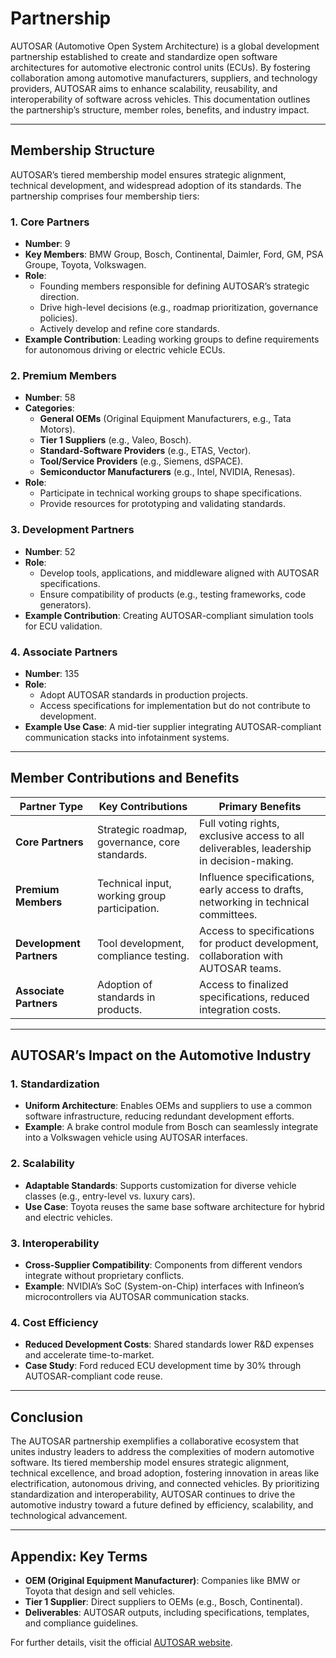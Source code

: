 # Partnership  

AUTOSAR (Automotive Open System Architecture) is a global development partnership established to create and standardize open software architectures for automotive electronic control units (ECUs). By fostering collaboration among automotive manufacturers, suppliers, and technology providers, AUTOSAR aims to enhance scalability, reusability, and interoperability of software across vehicles. This documentation outlines the partnership’s structure, member roles, benefits, and industry impact.  

---

## **Membership Structure**  
AUTOSAR’s tiered membership model ensures strategic alignment, technical development, and widespread adoption of its standards. The partnership comprises four membership tiers:  

### **1. Core Partners**  
- **Number**: 9  
- **Key Members**: BMW Group, Bosch, Continental, Daimler, Ford, GM, PSA Groupe, Toyota, Volkswagen.  
- **Role**:  
  - Founding members responsible for defining AUTOSAR’s strategic direction.  
  - Drive high-level decisions (e.g., roadmap prioritization, governance policies).  
  - Actively develop and refine core standards.  
- **Example Contribution**: Leading working groups to define requirements for autonomous driving or electric vehicle ECUs.  

### **2. Premium Members**  
- **Number**: 58  
- **Categories**:  
  - **General OEMs** (Original Equipment Manufacturers, e.g., Tata Motors).  
  - **Tier 1 Suppliers** (e.g., Valeo, Bosch).  
  - **Standard-Software Providers** (e.g., ETAS, Vector).  
  - **Tool/Service Providers** (e.g., Siemens, dSPACE).  
  - **Semiconductor Manufacturers** (e.g., Intel, NVIDIA, Renesas).  
- **Role**:  
  - Participate in technical working groups to shape specifications.  
  - Provide resources for prototyping and validating standards.  

### **3. Development Partners**  
- **Number**: 52  
- **Role**:  
  - Develop tools, applications, and middleware aligned with AUTOSAR specifications.  
  - Ensure compatibility of products (e.g., testing frameworks, code generators).  
- **Example Contribution**: Creating AUTOSAR-compliant simulation tools for ECU validation.  

### **4. Associate Partners**  
- **Number**: 135  
- **Role**:  
  - Adopt AUTOSAR standards in production projects.  
  - Access specifications for implementation but do not contribute to development.  
- **Example Use Case**: A mid-tier supplier integrating AUTOSAR-compliant communication stacks into infotainment systems.  

---

## **Member Contributions and Benefits**  

| **Partner Type**       | **Key Contributions**                          | **Primary Benefits**                                                                 |
|-------------------------|------------------------------------------------|--------------------------------------------------------------------------------------|
| **Core Partners**       | Strategic roadmap, governance, core standards. | Full voting rights, exclusive access to all deliverables, leadership in decision-making. |
| **Premium Members**     | Technical input, working group participation.  | Influence specifications, early access to drafts, networking in technical committees. |
| **Development Partners** | Tool development, compliance testing.         | Access to specifications for product development, collaboration with AUTOSAR teams.  |
| **Associate Partners**  | Adoption of standards in products.            | Access to finalized specifications, reduced integration costs.                      |

---

## **AUTOSAR’s Impact on the Automotive Industry**  

### **1. Standardization**  
- **Uniform Architecture**: Enables OEMs and suppliers to use a common software infrastructure, reducing redundant development efforts.  
- **Example**: A brake control module from Bosch can seamlessly integrate into a Volkswagen vehicle using AUTOSAR interfaces.  

### **2. Scalability**  
- **Adaptable Standards**: Supports customization for diverse vehicle classes (e.g., entry-level vs. luxury cars).  
- **Use Case**: Toyota reuses the same base software architecture for hybrid and electric vehicles.  

### **3. Interoperability**  
- **Cross-Supplier Compatibility**: Components from different vendors integrate without proprietary conflicts.  
- **Example**: NVIDIA’s SoC (System-on-Chip) interfaces with Infineon’s microcontrollers via AUTOSAR communication stacks.  

### **4. Cost Efficiency**  
- **Reduced Development Costs**: Shared standards lower R&D expenses and accelerate time-to-market.  
- **Case Study**: Ford reduced ECU development time by 30% through AUTOSAR-compliant code reuse.  

---

## **Conclusion**  
The AUTOSAR partnership exemplifies a collaborative ecosystem that unites industry leaders to address the complexities of modern automotive software. Its tiered membership model ensures strategic alignment, technical excellence, and broad adoption, fostering innovation in areas like electrification, autonomous driving, and connected vehicles. By prioritizing standardization and interoperability, AUTOSAR continues to drive the automotive industry toward a future defined by efficiency, scalability, and technological advancement.  

---

## **Appendix: Key Terms**  
- **OEM (Original Equipment Manufacturer)**: Companies like BMW or Toyota that design and sell vehicles.  
- **Tier 1 Supplier**: Direct suppliers to OEMs (e.g., Bosch, Continental).  
- **Deliverables**: AUTOSAR outputs, including specifications, templates, and compliance guidelines.  

For further details, visit the official [AUTOSAR website](https://www.autosar.org/).  
